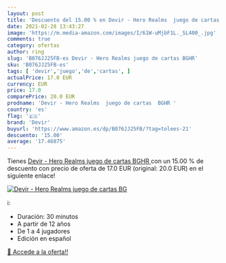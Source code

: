 ```yaml
---
layout: post
title: 'Descuento del 15.00 % en Devir - Hero Realms  juego de cartas  BG'
date: 2021-02-28 13:43:27
image: 'https://m.media-amazon.com/images/I/61W-uMjbF1L._SL400_.jpg'
comments: true
category: ofertas
author: ring
slug: 'B076JJ25FB-es Devir - Hero Realms juego de cartas BGHR'
sku: 'B076JJ25FB-es'
tags: [ 'devir','juego','de','cartas', ]
actualPrice: 17.0 EUR
currency: EUR
price: 17.0
comparePrice: 20.0 EUR
prodname: 'Devir - Hero Realms  juego de cartas  BGHR '
country: 'es'
flag: '🇪🇸'
brand: 'Devir'
buyurl: 'https://www.amazon.es/dp/B076JJ25FB/?tag=tolees-21'
descuento: '15.00'
average: '17.46875'
---
```


Tienes [Devir - Hero Realms  juego de cartas  BGHR ](https://www.amazon.es/dp/B076JJ25FB/?tag=tolees-21) con un 15.00 % de descuento con precio de oferta de 17.0 EUR (original: 20.0 EUR) en el siguiente enlace!

[![Devir - Hero Realms  juego de cartas  BG](https://m.media-amazon.com/images/I/61W-uMjbF1L._SL400_.jpg)](https://www.amazon.es/dp/B076JJ25FB/?tag=tolees-21)

ℹ️:

- Duración: 30 minutos
- A partir de 12 años
- De 1 a 4 jugadores
- Edición en español

[🛒 Accede a la oferta!!](https://www.amazon.es/dp/B076JJ25FB/?tag=tolees-21)
